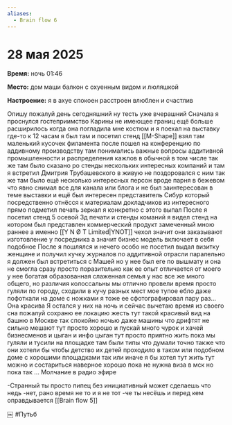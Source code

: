 ```yaml
---
aliases:
  - Brain flow 6
---
```

 
 
 # 28 мая 2025

**Время:**  ночь 01:46

**Место:**  дом маши балкон с охуенным видом и люляшкой 

**Настроение:**  я в ахуе спокоен расстроен влюблен и счастлив 


Опишу пожалуй день сегодняшний ну тесть уже вчерашний 
Сначала я проснулся гостеприимство Карины не имеющее границ ещё больше расширилось когда она погладила мне костюм и я поехал на выставку где-то к 12 часам я был там и посетил стенд [[M-Shape]] взял там маленький кусочек филамента после пошел на конференцию по аддивному производству там понимались важные вопросы аддитивной промышленности и распределения кажлов в обычной в том числе так же там было сказано ро стенды нескольких интересных компаний и там я встретил Дмитрия Трубашевского в живую не поздоровался с ним так же там было ещё несколько интересных персон вроде парня в бежевом что явно снимал все для канала или блога и не был заинтересован в теме выставки и ещё был интересен представитель Сибур который посредственно отнёсся к материалам докладчиков из интересного прямо подметил печать зеркал я конкретно с этого выпал 
После я посетил стенд 5 осевой 3д печати и стенды команий я видел стенд на котором был представлен коммерческий продукт замеченный мною раннее а именно [[Y N Ø T Limited|YNOT]] чехол значит они заказывают изготовление у посредника а значит бизнес модель включает в себя подобное 
После я пошлялся и нечего особо не посетил выдал визитку женщине и получил кучку журналов по аддитивной отрасли паралельно я должен был встретиться с Машей но у нее был еге по вышмату и она не смогла сразу просто поразительно как ее опыт отличается от моего у нее богатая образованная слаженная семья у нас все же много общего, но различия колоссальны мы отлично провели время просто гуляли по городу, сходили в кучу разных мест мое тупое ебло даже пофоткали на доме с ножками я тоже ее сфотографировал пару раз... Она красива
Я остался у них на ночь и сейчас вычетаю время из своего сна пожалуй сохраню ее локацию жесть тут такой красивый вид на башню в Москве так спокойно ночью даже машины что дрифтят не сильно мешают тут просто хорошо и пускай много чурок и хачей бизнесменов и цыган и инфо цыган тут просто приятно жить пока мы гуляли и тусили на площадке там были типы что думали точно также что они хотели бы чтобы детство их детей проходило в таком или подобном доме с хорошими площадками так или иначе я бы хотел тут жить тут можно и состариться наверное хорошо пока не нужна виза в мск но пока так 
... Молчание в радио эфире 

-Странный ты просто пипец без инициативный может сделаешь что недь 
-нет, рано время не то и я не тот 
-че ты несёшь и перед кем оправдывается
[[Brain flow 5]]

￼
#Путьб